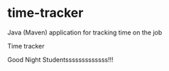 # time-tracker
Java (Maven) application for tracking time on the job

Time tracker

Good Night Studentsssssssssssss!!!
